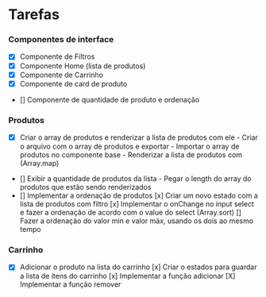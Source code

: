 # Tarefas

### Componentes de interface

- [X] Componente de Filtros
- [X] Componente Home (lista de produtos)
- [X] Componente de Carrinho
- [X] Componente de card de produto
- [] Componente de quantidade de produto e ordenação

### Produtos

- [X] Criar o array de produtos e renderizar a lista de produtos com ele
        - Criar o arquivo com o array de produtos e exportar
        - Importar o array de produtos no componente base
        - Renderizar a lista de produtos com (Array.map)
- [] Exibir a quantidade de produtos da lista
        - Pegar o length do array do produtos que estão sendo renderizados
- [] Implementar a ordenação de produtos
        [x] Criar um novo estado com a lista de produtos com filtro
        [x] Implementar o onChange no input select e fazer a ordenação de acordo com o value do select (Array.sort)
        [] Fazer a ordenação do valor min e valor máx, usando os dois ao mesmo tempo

### Carrinho

- [x] Adicionar o produto na lista do carrinho
        [x] Criar o estados para guardar a lista de itens do carrinho
        [x] Implementar a função adicionar
        [X] Implementar a função remover